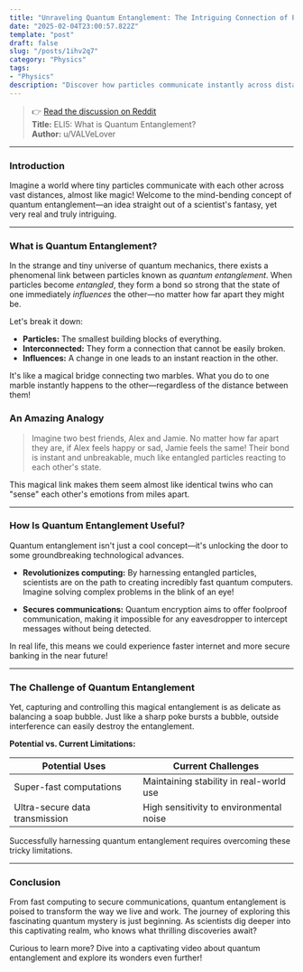 ```yaml
---
title: "Unraveling Quantum Entanglement: The Intriguing Connection of Particles"
date: "2025-02-04T23:00:57.822Z"
template: "post"
draft: false
slug: "/posts/1ihv2q7"
category: "Physics"
tags:
- "Physics"
description: "Discover how particles communicate instantly across distances, unlocking future tech marvels."
---
```

>👉 [Read the discussion on Reddit](https://www.reddit.com/r/explainlikeimfive/comments/1ihv2q7)  
>**Title:** ELI5: What is Quantum Entanglement?  
>**Author:** u/VALVeLover  
---

### Introduction

Imagine a world where tiny particles communicate with each other across vast distances, almost like magic! Welcome to the mind-bending concept of quantum entanglement—an idea straight out of a scientist's fantasy, yet very real and truly intriguing.

---

### What is Quantum Entanglement?

In the strange and tiny universe of quantum mechanics, there exists a phenomenal link between particles known as *quantum entanglement*. When particles become *entangled*, they form a bond so strong that the state of one immediately *influences* the other—no matter how far apart they might be. 

Let's break it down:
- **Particles:** The smallest building blocks of everything.
- **Interconnected:** They form a connection that cannot be easily broken.
- **Influences:** A change in one leads to an instant reaction in the other.

It's like a magical bridge connecting two marbles. What you do to one marble instantly happens to the other—regardless of the distance between them!

### An Amazing Analogy

> Imagine two best friends, Alex and Jamie. No matter how far apart they are, if Alex feels happy or sad, Jamie feels the same! Their bond is instant and unbreakable, much like entangled particles reacting to each other's state.

This magical link makes them seem almost like identical twins who can "sense" each other's emotions from miles apart.

---

### How Is Quantum Entanglement Useful?

Quantum entanglement isn't just a cool concept—it's unlocking the door to some groundbreaking technological advances.

- **Revolutionizes computing:** By harnessing entangled particles, scientists are on the path to creating incredibly fast quantum computers. Imagine solving complex problems in the blink of an eye!

- **Secures communications:** Quantum encryption aims to offer foolproof communication, making it impossible for any eavesdropper to intercept messages without being detected.

In real life, this means we could experience faster internet and more secure banking in the near future!

---

### The Challenge of Quantum Entanglement

Yet, capturing and controlling this magical entanglement is as delicate as balancing a soap bubble. Just like a sharp poke bursts a bubble, outside interference can easily destroy the entanglement.

**Potential vs. Current Limitations:**

| Potential Uses                   | Current Challenges                      |
|----------------------------------|-----------------------------------------|
| Super-fast computations          | Maintaining stability in real-world use |
| Ultra-secure data transmission   | High sensitivity to environmental noise |

Successfully harnessing quantum entanglement requires overcoming these tricky limitations.

---

### Conclusion

From fast computing to secure communications, quantum entanglement is poised to transform the way we live and work. The journey of exploring this fascinating quantum mystery is just beginning. As scientists dig deeper into this captivating realm, who knows what thrilling discoveries await?

Curious to learn more? Dive into a captivating video about quantum entanglement and explore its wonders even further!